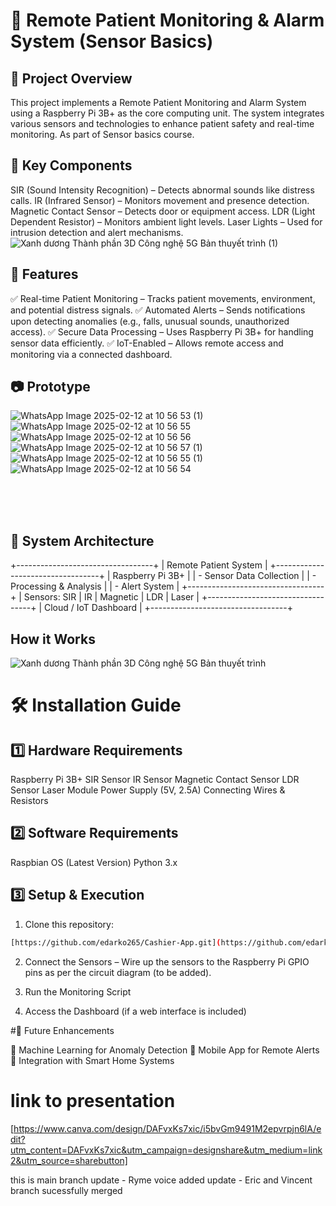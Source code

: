 # 🏥 Remote Patient Monitoring & Alarm System (Sensor Basics)

## 📌 Project Overview

This project implements a Remote Patient Monitoring and Alarm System using a Raspberry Pi 3B+ as the core computing unit. The system integrates various sensors and technologies to       enhance patient safety and real-time monitoring. As part of Sensor basics course.

## 📡 Key Components

  SIR (Sound Intensity Recognition) – Detects abnormal sounds like distress calls.
  IR (Infrared Sensor) – Monitors movement and presence detection.
  Magnetic Contact Sensor – Detects door or equipment access.
  LDR (Light Dependent Resistor) – Monitors ambient light levels.
  Laser Lights – Used for intrusion detection and alert mechanisms.
  ![Xanh dương Thành phần 3D Công nghệ 5G Bản thuyết trình (1)](https://github.com/user-attachments/assets/4840fa9d-6a42-4a1b-97db-b1f8ea12d720)


## 🔧 Features

  ✅ Real-time Patient Monitoring – Tracks patient movements, environment, and potential distress signals.
  ✅ Automated Alerts – Sends notifications upon detecting anomalies (e.g., falls, unusual sounds, unauthorized access).
  ✅ Secure Data Processing – Uses Raspberry Pi 3B+ for handling sensor data efficiently.
  ✅ IoT-Enabled – Allows remote access and monitoring via a connected dashboard.


## 📷 Prototype
![WhatsApp Image 2025-02-12 at 10 56 53 (1)](https://github.com/user-attachments/assets/180c7d75-6be1-4307-bc3d-ffac6bdbb11c)
![WhatsApp Image 2025-02-12 at 10 56 55](https://github.com/user-attachments/assets/7fdbc626-308a-4ff9-9352-5e23e6424e02)
![WhatsApp Image 2025-02-12 at 10 56 56](https://github.com/user-attachments/assets/c3e223de-6030-4ae5-8d40-37b9a57cdcf2)
![WhatsApp Image 2025-02-12 at 10 56 57 (1)](https://github.com/user-attachments/assets/ff063390-04d8-47f2-9ffb-ad637d2b6c56)
![WhatsApp Image 2025-02-12 at 10 56 55 (1)](https://github.com/user-attachments/assets/0acd3aa7-7c6e-4da6-95cd-8966ff40271a)
![WhatsApp Image 2025-02-12 at 10 56 54](https://github.com/user-attachments/assets/bf3f0414-2a14-49fe-995d-3b23fc344095)


</br></br></br>

## 📌 System Architecture
+----------------------------------+
|      Remote Patient System       |
+----------------------------------+
| Raspberry Pi 3B+                 |
|  - Sensor Data Collection        |
|  - Processing & Analysis         |
|  - Alert System                  |
+----------------------------------+
| Sensors: SIR | IR | Magnetic | LDR | Laser |
+----------------------------------+
|       Cloud / IoT Dashboard      |
+----------------------------------+

## How it Works 
![Xanh dương Thành phần 3D Công nghệ 5G Bản thuyết trình](https://github.com/user-attachments/assets/60c009f5-f143-428d-b818-7cb319cb534d)


# 🛠 Installation Guide
## 1️⃣ Hardware Requirements

  Raspberry Pi 3B+
  SIR Sensor
  IR Sensor
  Magnetic Contact Sensor
  LDR Sensor
  Laser Module
  Power Supply (5V, 2.5A)
  Connecting Wires & Resistors

## 2️⃣ Software Requirements
  Raspbian OS (Latest Version)
  Python 3.x
  
## 3️⃣ Setup & Execution

1. Clone this repository:

```bash
[https://github.com/edarko265/Cashier-App.git](https://github.com/edarko265/Sensor_Basics.git)](https://github.com/edarko265/Remote_Patient_Monitoring.git]
```
2. Connect the Sensors – Wire up the sensors to the Raspberry Pi GPIO pins as per the circuit diagram (to be added).

3. Run the Monitoring Script

4. Access the Dashboard (if a web interface is included)

#📌 Future Enhancements

🚀 Machine Learning for Anomaly Detection
🚀 Mobile App for Remote Alerts
🚀 Integration with Smart Home Systems


# link to presentation
 [https://www.canva.com/design/DAFvxKs7xic/i5bvGm9491M2epvrpjn6lA/edit?utm_content=DAFvxKs7xic&utm_campaign=designshare&utm_medium=link2&utm_source=sharebutton]


this is main branch
update - Ryme voice added
update - Eric and Vincent branch sucessfully merged
